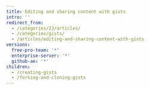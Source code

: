 ```yaml
---
title: Editing and sharing content with gists
intro: ''
redirect_from:
  - /categories/23/articles/
  - /categories/gists/
  - /articles/editing-and-sharing-content-with-gists
versions:
  free-pro-team: '*'
  enterprise-server: '*'
  github-ae: '*'
children:
  - /creating-gists
  - /forking-and-cloning-gists
---
```


